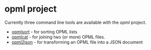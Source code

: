 
# opml project

Currently three command line tools are available with the 
_opml_ project.

+ [opmlsort](opmlsort.html) - for sorting OPML lists
+ [opmlcat](opmlcat.html) - for joining two (or more) OPML files.
+ [opml2json](opml2json.html) - for transforming an OPML file into a JSON document

